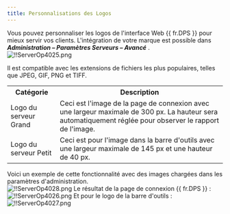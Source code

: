 ```yaml
---
title: Personnalisations des Logos
---
```

Vous pouvez personnaliser les logos de l'interface Web {{ fr.DPS }} pour mieux servir vos clients. 
L'intégration de votre marque est possible dans ***Administration – Paramètres Serveurs – Avancé*** .  
![!!ServerOp4025.png](/img/fr/server/ServerOp4025.png)  

Il est compatible avec les extensions de fichiers les plus populaires, telles que JPEG, GIF, PNG et TIFF. 

<table>
	<tr>
		<th>
Catégorie 
		</th>
		<th>
Description 
		</th>
	</tr>
	<tr>
		<td>
Logo du serveur Grand 
		</td>
		<td>
Ceci est l'image de la page de connexion avec une largeur maximale de 300 px. La hauteur sera automatiquement réglée pour observer le rapport de l'image. 
		</td>
	</tr>
	<tr>
		<td>
Logo du serveur Petit 
		</td>
		<td>
Ceci est pour l'image dans la barre d'outils avec une largeur maximale de 145 px et une hauteur de 40 px. 
		</td>
	</tr>
</table>

Voici un exemple de cette fonctionnalité avec des images chargées dans les paramètres d'administration.  
![!!ServerOp4028.png](/img/fr/server/ServerOp4028.png) 
Le résultat de la page de connexion {{ fr.DPS }}   :  
![!!ServerOp4026.png](/img/fr/server/ServerOp4026.png) 
Et pour le logo de la barre d'outils :  
![!!ServerOp4027.png](/img/fr/server/ServerOp4027.png) 

